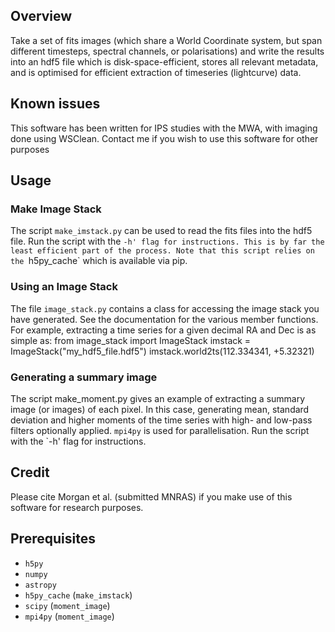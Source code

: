 ## Overview 
Take a set of fits images (which share a World Coordinate system, but span different timesteps, spectral channels, or polarisations) and write the results into an hdf5 file which is disk-space-efficient, stores all relevant metadata, and is optimised for efficient extraction of timeseries (lightcurve) data.

## Known issues

This software has been written for IPS studies with the MWA, with imaging done using WSClean. Contact me if you wish to use this software for other purposes

## Usage
### Make Image Stack
The script `make_imstack.py` can be used to read the fits files into the hdf5 file. Run the script with the `-h' flag for instructions. This is by far the least efficient part of the process. Note that this script relies on the `h5py_cache` which is available via pip.

### Using an Image Stack
The file `image_stack.py` contains a class for accessing the image stack you have generated. See the documentation for the various member functions. For example, extracting a time series for a given decimal RA and Dec is as simple as:
    from image_stack import ImageStack
    imstack = ImageStack("my_hdf5_file.hdf5")
    imstack.world2ts(112.334341, +5.32321)

### Generating a summary image
The script make_moment.py gives an example of extracting a summary image (or images) of each pixel. In this case, generating mean, standard deviation and higher moments of the time series with high- and low-pass filters optionally applied. `mpi4py` is used for parallelisation. Run the script with the `-h' flag for instructions.

## Credit

Please cite Morgan et al. (submitted MNRAS) if you make use of this software for research purposes.

## Prerequisites

* `h5py`
* `numpy `
* `astropy`
* `h5py_cache` (`make_imstack`)
* `scipy` (`moment_image`)
* `mpi4py` (`moment_image`)

